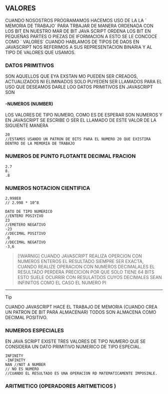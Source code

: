## VALORES
CUANDO NOSOSTROS PROGRAMAMOS HACEMOS USO DE LA LA ´ MEMORIA DE TRABAJO´
PARA TRBAJAR DE MANERA ORDENADA CON LOS BIT EN NUESTRO MAR DE BIT JAVA SCRIPT ORDENA LOS BIT EN PEQUEÑAS
 PARTES O PIEZAS DE IFORMACION A ESTO SE LE CONCOCE COMO ´ VALORES´
CUANDO HABLAMOS DE TIPOS DE DAOS EN JAVASCRIPT
NOS REFERIMOS A SUS REPRESENTACION BINARIA Y AL TIPO DE VALORES QUE USAMOS.

### DATOS PRIMITIVOS 
SON AQUELLOS QUE EYA EXSTAN MO PUEDEN SER CREADOS, ACTUALIZADOS NI ELIMINADOS SOLO PUYEDEN SER 
LLAMADOS PARA EL USO QUE DESEAMOS DARLE LOO DATOS PRIMITIVOS EN JAVASCRIPT SON 
#### -NUMEROS (NUMBER)
LOS VALORES DE TIPO NUMERO, COMO ES DE ESPERAR SON NUMEROS Y EN JAVASCRIPT SE ESCRIBE O SER EL LLAMADO DE ESTE VALOR DE LA SIGUIENTE MANERA 
```JS
20
//ESTAMOS USANDO UN PATRON DE BITS PARA EL NUMERO 20 QUE EXISTIRA DENTRO DE LA MEMORIA DE TRABAJO 
```
### NUMEROS DE PUNTO FLOTANTE DECIMAL FRACION
```JS
2.7
8.
.8
```
### NUMEROS NOTACION CIENTIFICA
```JS
2,998E8
// 2.998 * 10^8
```
```JS
DATO DE TIPO NUMERICO
//ENTERO POSIYIVO
23
//EMETERO NEGATIVO
-23
//DECIMAL POSITIVO
.0
//DECIMAL NEGATIVO
-3,6
```
> [!WARNIG]
> CUANDO JAVASCRIPT REALIZA OPERCION CON NUMEROS ENTEROS EL RESULTADO SIEMPRE SER EXACTA, CUANDO REALIZE OPERACION CON NUMEROS DECIMALALES EL RESULTADO PERDERA PRECICION POR QUE SOLO TIENE 64 BITS ESTO SUELE OCURRIR CON RESULATDOS CUYOS DECIMALES SEAN INFINITOS COMO EL CASO EL NUMERO PI
---
> [!TIP]
> CUANDO JAVASCRIPT HACE EL TRABAJO DE MEMORIA  (CUANDO CREA UN PATRON DE BIT PARA ALMACENAR) TODOS SON ALMACENA COMO DECIMAL POSITIVO.
### NUMEROS ESPECIALES
EN JAVA SCRIPT EXISTE TRES VALORES DE TIPO NUMERO QUE SE CONSIDERA UN DATO PRIMITIVO NUMERICO DE TIPO ESPECIAL.
```JS
INFINITY
-INFINITY
NAN //NOT A NUMBER
// NO ES NUMERO
//CUANDO EL RESULTADO ES UNA OPERACION RD MATEMATICAMENTE IMPOSINLE.
```
### ARITMETICO (OPERADORES ARITMETICOS )
